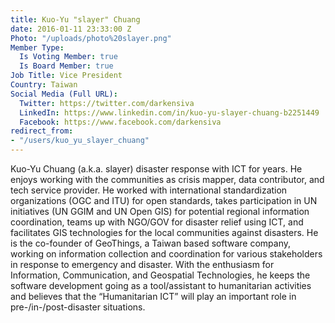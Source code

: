 ```yaml
---
title: Kuo-Yu "slayer" Chuang
date: 2016-01-11 23:33:00 Z
Photo: "/uploads/photo%20slayer.png"
Member Type:
  Is Voting Member: true
  Is Board Member: true
Job Title: Vice President
Country: Taiwan
Social Media (Full URL):
  Twitter: https://twitter.com/darkensiva
  LinkedIn: https://www.linkedin.com/in/kuo-yu-slayer-chuang-b2251449
  Facebook: https://www.facebook.com/darkensiva
redirect_from:
- "/users/kuo_yu_slayer_chuang"
---
```


Kuo-Yu Chuang (a.k.a. slayer) disaster response with ICT for years. He enjoys working with the communities as crisis mapper, data contributor, and tech service provider. He worked with international standardization organizations (OGC and ITU) for open standards, takes participation in UN initiatives (UN GGIM and UN Open GIS) for potential regional information coordination, teams up with NGO/GOV for disaster relief using ICT, and facilitates GIS technologies for the local communities against disasters. He is the co-founder of GeoThings, a Taiwan based software company, working on information collection and coordination for various stakeholders in response to emergency and disaster. With the enthusiasm for Information, Communication, and Geospatial Technologies, he keeps the software development going as a tool/assistant to humanitarian activities and believes that the “Humanitarian ICT” will play an important role in pre-/in-/post-disaster situations.

